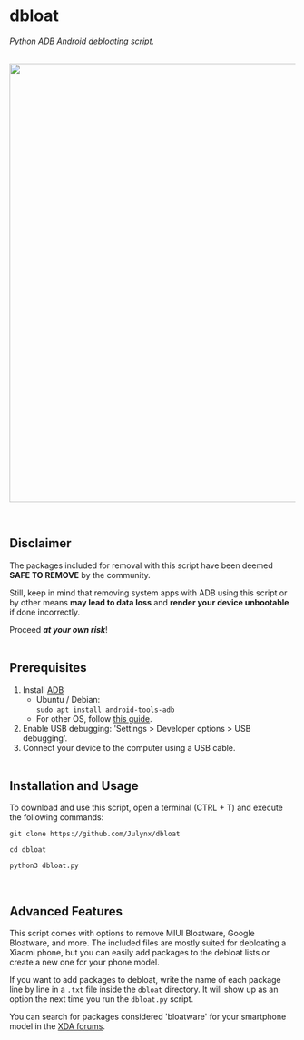 # dbloat
*Python ADB Android debloating script.*
<br><br>

<p align="center">  
    <img width="772" src="https://i.imgur.com/ZIbHz4t.png">
</p><br>

## Disclaimer
The packages included for removal with this script have been deemed **SAFE TO REMOVE** by the community. 

Still, keep in mind that removing system apps with ADB using this script or by other means **may lead to data loss** and **render your device unbootable** if done incorrectly.

Proceed ***at your own risk***!
<br><br>

## Prerequisites
1. Install [ADB](https://developer.android.com/studio/command-line/adb) 
    - Ubuntu / Debian:<br>
    ```sudo apt install android-tools-adb```
    - For other OS, follow [this guide](https://www.xda-developers.com/install-adb-windows-macos-linux/).
2. Enable USB debugging: 'Settings > Developer options > USB debugging'.
3. Connect your device to the computer using a USB cable.
<br><br>

## Installation and Usage
To download and use this script, open a terminal (CTRL + T) and execute the following commands:
```
git clone https://github.com/Julynx/dbloat
```
```
cd dbloat
```
```
python3 dbloat.py
```
<br>

## Advanced Features
This script comes with options to remove MIUI Bloatware, Google Bloatware, and more. The included files are mostly suited for debloating a Xiaomi phone, but you can easily add packages to the debloat lists or create a new one for your phone model.

If you want to add packages to debloat, write the name of each package line by line in a ```.txt``` file inside the ```dbloat``` directory. It will show up as an option the next time you run the ```dbloat.py``` script. 

You can search for packages considered 'bloatware' for your smartphone model in the [XDA forums](https://www.xda-developers.com/).
